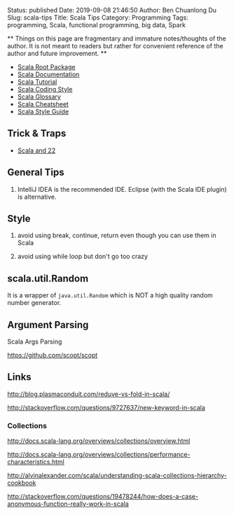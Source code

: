 Status: published
Date: 2019-09-08 21:46:50
Author: Ben Chuanlong Du
Slug: scala-tips
Title: Scala Tips
Category: Programming
Tags: programming, Scala, functional programming, big data, Spark

**
Things on this page are
fragmentary and immature notes/thoughts of the author.
It is not meant to readers
but rather for convenient reference of the author and future improvement.
**

- [Scala Root Package](http://www.scala-lang.org/api/current/#package)
- [Scala Documentation](http://docs.scala-lang.org/index.html)
- [Scala Tutorial](http://docs.scala-lang.org/tutorials/)
- [Scala Coding Style](http://docs.scala-lang.org/style/)
- [Scala Glossary](http://docs.scala-lang.org/glossary/)
- [Scala Cheatsheet](http://docs.scala-lang.org/cheatsheets/)
- [Scala Style Guide](https://github.com/databricks/scala-style-guide)

## Trick & Traps 

- [Scala and 22](https://underscore.io/blog/posts/2016/10/11/twenty-two.html)

## General Tips

1. IntelliJ IDEA is the recommended IDE.
    Eclipse (with the Scala IDE plugin) is alternative.

## Style

1. avoid using break, continue, return even though you can use them in Scala

2. avoid using while loop but don't go too crazy

## scala.util.Random

It is a wrapper of `java.util.Random` which is NOT a high quality random number generator.

## Argument Parsing


Scala Args Parsing 

https://github.com/scopt/scopt


## Links

http://blog.plasmaconduit.com/reduve-vs-fold-in-scala/

http://stackoverflow.com/questions/9727637/new-keyword-in-scala

### Collections

http://docs.scala-lang.org/overviews/collections/overview.html

http://docs.scala-lang.org/overviews/collections/performance-characteristics.html

http://alvinalexander.com/scala/understanding-scala-collections-hierarchy-cookbook

http://stackoverflow.com/questions/19478244/how-does-a-case-anonymous-function-really-work-in-scala
